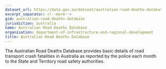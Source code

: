```yaml
---
dataset_url: https://data.gov.au/dataset/australian-road-deaths-database/resource/fd646fdc-7788-4bea-a736-e4aeb0dd09a8
excerpt_separator: <!--more-->
gid: australian-road-deaths-database
jurisdiction: australia
name: Australian Road Deaths Database
organisation: department-of-infrastructure-and-regional-development
title: Australian Road Deaths Database
---
```


The Australian Road Deaths Database provides basic details of road transport crash fatalities in Australia as reported by the police each month to the State and Territory road safety authorities.